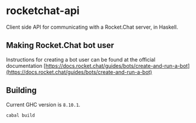 # rocketchat-api

Client side API for communicating with a Rocket.Chat server, in Haskell.

## Making Rocket.Chat bot user

Instructions for creating a bot user can be found at the official documentation [https://docs.rocket.chat/guides/bots/create-and-run-a-bot](https://docs.rocket.chat/guides/bots/create-and-run-a-bot)

## Building

Current GHC version is `8.10.1`.

`cabal build`

